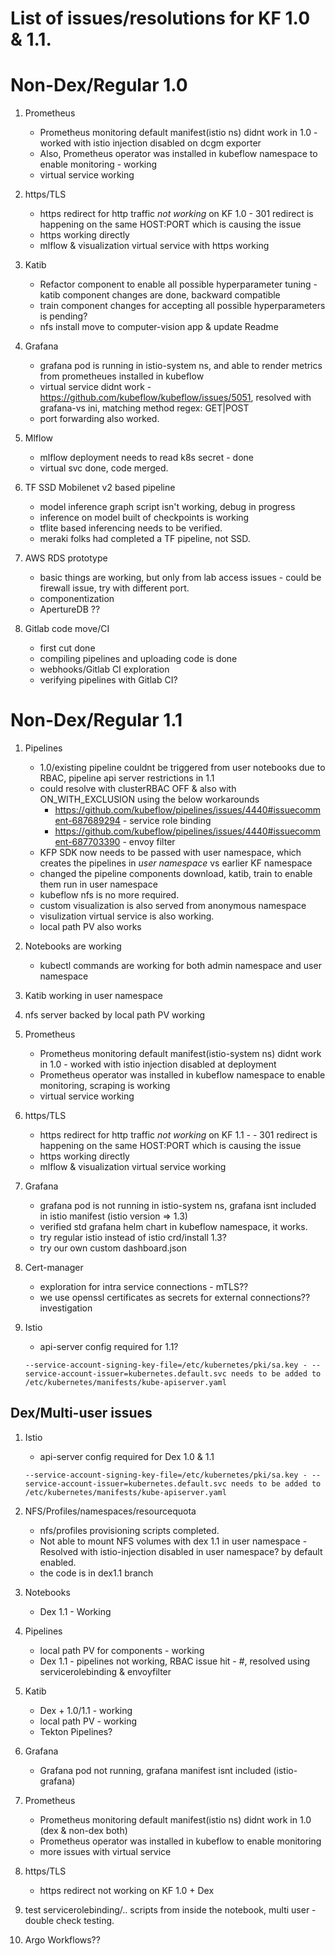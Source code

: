 # List of issues/resolutions for KF 1.0 & 1.1.    
     

# Non-Dex/Regular 1.0 

1. Prometheus
     - Prometheus monitoring default manifest(istio ns) didnt work in 1.0 - worked with istio injection disabled on dcgm exporter
     - Also, Prometheus operator was installed in kubeflow namespace to enable monitoring - working
     - virtual service working
2. https/TLS
     - https redirect for http traffic *not working* on KF 1.0 - 301 redirect is happening on the same HOST:PORT which is causing the issue
     - https working directly
     - mlflow & visualization virtual service with https working
     
3. Katib 
     - Refactor component to enable all possible hyperparameter tuning - katib component changes are done, backward compatible
     - train component changes for accepting all possible hyperparameters is pending?
     - nfs install move to computer-vision app & update Readme

4. Grafana
     - grafana pod is running in istio-system ns, and able to render metrics from prometheues installed in kubeflow
     - virtual service didnt work - https://github.com/kubeflow/kubeflow/issues/5051, resolved with grafana-vs ini, matching method regex: GET|POST
     - port forwarding also worked.
     
5.  Mlflow
     - mlflow deployment needs to read k8s secret - done
     - virtual svc done, code merged.

6. TF SSD Mobilenet v2 based pipeline
     - model inference graph script isn't working, debug in progress
     - inference on model built of checkpoints is working
     - tflite based inferencing needs to be verified.
     - meraki folks had completed a TF pipeline, not SSD.
 
 7. AWS RDS prototype
     - basic things are working, but only from lab access issues - could be firewall issue, try with different port.
     - componentization
     - ApertureDB ??
 8. Gitlab code move/CI
     - first cut done
     - compiling pipelines and uploading code is done
     - webhooks/Gitlab CI exploration
     - verifying pipelines with Gitlab CI?
 


# Non-Dex/Regular 1.1 

1. Pipelines 
     - 1.0/existing pipeline couldnt be triggered from user notebooks due to RBAC, pipeline api server restrictions in 1.1
     - could resolve with clusterRBAC OFF & also with ON_WITH_EXCLUSION using the below workarounds
          - https://github.com/kubeflow/pipelines/issues/4440#issuecomment-687689294 - service role binding
          - https://github.com/kubeflow/pipelines/issues/4440#issuecomment-687703390 - envoy filter
     - KFP SDK now needs to be passed with user namespace, which creates the pipelines in *user namespace* vs earlier KF namespace
     - changed the pipeline components download, katib, train to enable them run in user namespace
     - kubeflow nfs is no more required.
     - custom visualization is also served from anonymous namespace
     - visulization virtual service is also working.
     - local path PV also works
     
2. Notebooks are working
     - kubectl commands are working for both admin namespace and user namespace
 
3. Katib working in user namespace

4. nfs server backed by local path PV working

5. Prometheus
     - Prometheus monitoring default manifest(istio-system ns) didnt work in 1.0 - worked with istio injection disabled at deployment
     - Prometheus operator was installed in kubeflow namespace to enable monitoring, scraping is working
     - virtual service working
     
6. https/TLS
     - https redirect for http traffic *not working* on KF 1.1 - - 301 redirect is happening on the same HOST:PORT which is causing the issue
     - https working directly
     - mlflow & visualization virtual service working
     
7. Grafana
     - grafana pod is not running in istio-system ns, grafana isnt included in istio manifest (istio version => 1.3)
     - verified std grafana helm chart in kubeflow namespace, it works.
     - try regular istio instead of istio crd/install 1.3?
     - try our own custom dashboard.json

9. Cert-manager
     - exploration for intra service connections - mTLS??
     - we use openssl certificates as secrets for external connections?? investigation
     
11. Istio
     - api-server config required for 1.1?
     ```
     --service-account-signing-key-file=/etc/kubernetes/pki/sa.key - --service-account-issuer=kubernetes.default.svc needs to be added to /etc/kubernetes/manifests/kube-apiserver.yaml

## Dex/Multi-user issues


1. Istio
     - api-server config required for Dex 1.0 & 1.1
     ```
     --service-account-signing-key-file=/etc/kubernetes/pki/sa.key - --service-account-issuer=kubernetes.default.svc needs to be added to /etc/kubernetes/manifests/kube-apiserver.yaml
     ```
     
2. NFS/Profiles/namespaces/resourcequota
     - nfs/profiles provisioning scripts completed.
     - Not able to mount NFS volumes with dex 1.1 in user namespace - Resolved with istio-injection disabled in user namespace? by default enabled.
     - the code is in dex1.1 branch

3. Notebooks
      - Dex 1.1 - Working

4. Pipelines
     - local path PV for components - working
     - Dex 1.1 - pipelines not working, RBAC issue hit - #, resolved using servicerolebinding & envoyfilter

5. Katib 
     - Dex + 1.0/1.1 - working
     - local path PV - working
     - Tekton Pipelines?
           
6. Grafana
     - Grafana pod not running, grafana manifest isnt included (istio-grafana)

7. Prometheus
     - Prometheus monitoring default manifest(istio ns) didnt work in 1.0 (dex & non-dex both)
     - Prometheus operator was installed in kubeflow to enable monitoring
     - more issues with virtual service
     
8. https/TLS
     - https redirect not working on KF 1.0 + Dex

9. test servicerolebinding/.. scripts from inside the notebook, multi user - double check testing.
9. Argo Workflows??


     
